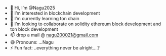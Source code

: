 - 👋 Hi, I’m @Nagu2025
- 👀 I’m interested in blockchain development
- 🌱 I’m currently learning ton chain
- 💞️ I’m looking to collaborate on solidity ethereum block development and ton block development
- 📫 drop a mail @ nagu200021@gmail.com
- 😄 Pronouns: ...Nagu
- ⚡ Fun fact: ..everything never be alright....?

<!---
Nagu2025/Nagu2025 is a ✨ special ✨ repository because its `README.md` (this file) appears on your GitHub profile.
You can click the Preview link to take a look at your changes.
--->
